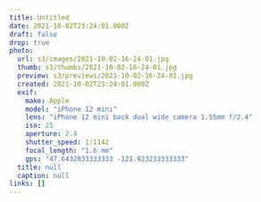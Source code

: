 ```yaml
---
title: Untitled
date: 2021-10-02T23:24:01.000Z
draft: false
drop: true
photo:
  url: s3/images/2021-10-02-16-24-01.jpg
  thumb: s3/thumbs/2021-10-02-16-24-01.jpg
  preview: s3/previews/2021-10-02-16-24-01.jpg
  created: 2021-10-02T23:24:01.000Z
  exif:
    make: Apple
    model: "iPhone 12 mini"
    lens: "iPhone 12 mini back dual wide camera 1.55mm f/2.4"
    iso: 25
    aperture: 2.4
    shutter_speed: 1/1142
    focal_length: "1.6 mm"
    gps: "47.6432833333333 -121.923233333333"
  title: null
  caption: null
links: []
---
```

